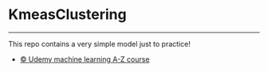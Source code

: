 # KmeasClustering

-----------------------------------------------------------------------------------------------
This repo contains a very simple model just to practice!
* [© Udemy machine learning A-Z course](https://www.udemy.com/course/machinelearning/) 
